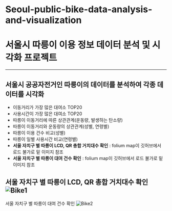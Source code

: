 # Seoul-public-bike-data-analysis-and-visualization

# 서울시 따릉이 이용 정보 데이터 분석 및 시각화 프로젝트
---
## 서울시 공공자전거인 따릉이의 데이터를 분석하여 각종 데이터를 시각화
- 이동거리가 가장 많은 대여소 TOP20
- 사용시간이 가장 많은 대여소 TOP20
- 따릉이 이동거리에 따른 상관관계(운동량, 발생하는 탄소량)
- 따릉이 이동거리와 운동량의 상관관계(성별, 연령별)
- 따릉이 이용 건수 비교(성별)
- 따릉이 일별 사용시간 비교(연령별)
- __서울 자치구 별 따릉이 LCD, QR 총합 거치대수 확인__ : folium map이 깃허브에서 로드 불가로 밑 이미지 참조
- __서울 자치구 별 따릉이 대여 건수 확인__ : folium map이 깃허브에서 로드 불가로 밑 이미지 참조

서울 자치구 별 따릉이 LCD, QR 총합 거치대수 확인
![Bike1](https://user-images.githubusercontent.com/86647046/149650936-c8aef64f-1dfe-46d9-be40-2ee4ce175ab0.PNG)
---
서울 자치구 별 따릉이 대여 건수 확인
![Bike2](https://user-images.githubusercontent.com/86647046/149650983-9140feac-2b9e-4441-abeb-a8aa953d8e03.PNG)
